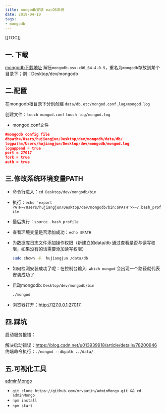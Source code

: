 ```yaml
---
title: mongodb安装 macOS系统
date: 2019-04-10
tags:
- mongodb
---
```


[[TOC]]

## 一. 下载
[mongodb下载地址](https://www.mongodb.com/download-center/community)
解压`mongodb-osx-x86_64-4.0.9`，重名为`mongodb`存放到某个目录下；例：Desktop/dev/mongodb



## 二.配置

在mongodb根目录下分别创建  `data/db`, `etc/mongod.conf` ,`log/mongod.log	`

创建文件：`touch mongod.conf` `touch log/mongod.log`

- mongod.conf文件

```json
#mongodb config file
dbpath=/Users/hujiangjun/Desktop/dev/mongodb/data/db/
logpath=/Users/hujiangjun/Desktop/dev/mongodb/mongod.log
logappend = true
port = 27017
fork = true
auth = true
```



## 三.修改系统环境变量PATH

- 命令行进入：`cd Desktop/dev/mongodb/bin`

- 执行：`echo 'export PATH=/Users/hujiangjun/Desktop/dev/mongodb/bin:$PATH'>>~/.bash_profile `

- 最后执行：`source .bash_profile`

- 查看环境变量是否添加成功：`echo $PATH` 

- 为数据库日志文件添加操作权限（新建立的data/db 通过查看是否与读写权限，如果没有的话需要添加读写权限）

  ```sh
  sudo chown -R  hujiangjun /data/db
  ```

- 如何检测安装成功了呢：在控制台输入: `which mongod`  会出现一个路径就代表安装成功了

- 启动mongodb: `Desktop/dev/mongodb/bin`

  ```sh
  ./mongod
  ```

- 浏览器打开：http://127.0.0.1:27017



## 四.踩坑

启动服务报错：

解决启动错误：https://blog.csdn.net/u013939918/article/details/78200946
终端命令执行：`./mongod --dbpath ../data/`



## 五.可视化工具

[adminMongo](https://github.com/mrvautin/adminMongo)
- `git clone https://github.com/mrvautin/adminMongo.git && cd adminMongo`
- `npm install`
- `npm start`


